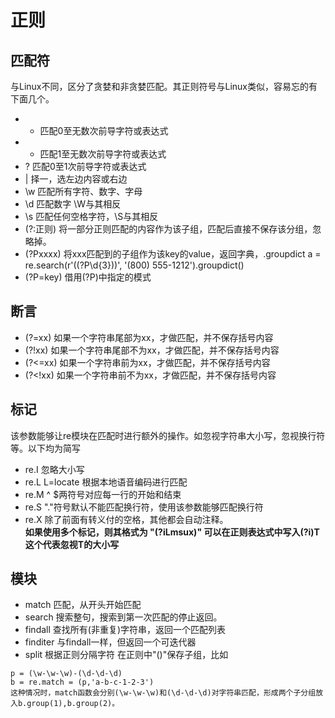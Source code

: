 # 正则
## 匹配符
与Linux不同，区分了贪婪和非贪婪匹配。其正则符号与Linux类似，容易忘的有下面几个。
- * 匹配0至无数次前导字符或表达式
- + 匹配1至无数次前导字符或表达式
- ? 匹配0至1次前导字符或表达式
- | 择一，选左边内容或右边
- \w 匹配所有字符、数字、字母
- \d 匹配数字  \W与其相反
- \s 匹配任何空格字符，\S与其相反
- (?:正则) 将一部分正则匹配的内容作为该子组，匹配后直接不保存该分组，忽略掉。
- (?P<key>xxxx) 将xxx匹配到的子组作为该key的value，返回字典，.groupdict 
	a = re.search(r'\((?P<areacode>\d{3})\)', '(800) 555-1212').groupdict()
- (?P=key) 借用(?P<key>)中指定的模式

## 断言
- (?=xx) 如果一个字符串尾部为xx，才做匹配，并不保存括号内容
- (?!xx) 如果一个字符串尾部不为xx，才做匹配，并不保存括号内容
- (?<=xx) 如果一个字符串前为xx，才做匹配，并不保存括号内容
- (?<!xx) 如果一个字符串前不为xx，才做匹配，并不保存括号内容


## 标记
该参数能够让re模块在匹配时进行额外的操作。如忽视字符串大小写，忽视换行符等。以下均为简写
- re.I 忽略大小写
- re.L L=locate 根据本地语音编码进行匹配
- re.M ^ $两符号对应每一行的开始和结束
- re.S "."符号默认不能匹配换行符，使用该参数能够匹配换行符
- re.X 除了前面有转义付的空格，其他都会自动注释。<br>
**如果使用多个标记，则其格式为 "(?iLmsux)" 可以在正则表达式中写入(?i)T 这个代表忽视T的大小写**

## 模块
- match 匹配，从开头开始匹配
- search 搜索整句，搜索到第一次匹配的停止返回。
- findall 查找所有(非重复)字符串，返回一个匹配列表
- finditer 与findall一样，但返回一个可迭代器
- split 根据正则分隔字符
在正则中"()"保存子组，比如

```
p = (\w-\w-\w)-(\d-\d-\d)
b = re.match = (p,'a-b-c-1-2-3')
这种情况时，match函数会分别(\w-\w-\w)和(\d-\d-\d)对字符串匹配，形成两个子分组放入b.group(1),b.group(2)。
```

